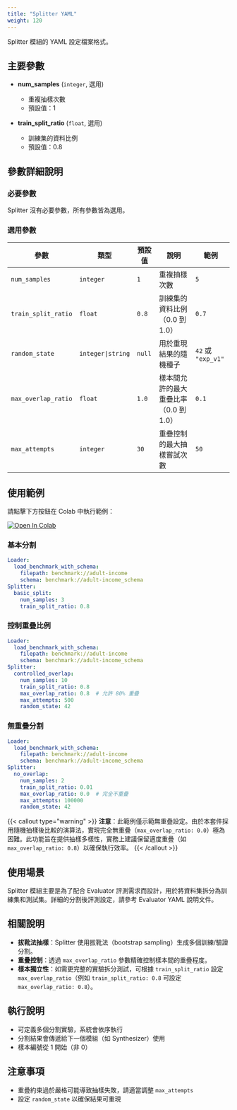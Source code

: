 ```yaml
---
title: "Splitter YAML"
weight: 120
---
```


Splitter 模組的 YAML 設定檔案格式。

## 主要參數

- **num_samples** (`integer`, 選用)
  - 重複抽樣次數
  - 預設值：1

- **train_split_ratio** (`float`, 選用)
  - 訓練集的資料比例
  - 預設值：0.8

## 參數詳細說明

### 必要參數

Splitter 沒有必要參數，所有參數皆為選用。

### 選用參數

| 參數 | 類型 | 預設值 | 說明 | 範例 |
|------|------|--------|------|------|
| `num_samples` | `integer` | `1` | 重複抽樣次數 | `5` |
| `train_split_ratio` | `float` | `0.8` | 訓練集的資料比例（0.0 到 1.0） | `0.7` |
| `random_state` | `integer\|string` | `null` | 用於重現結果的隨機種子 | `42` 或 `"exp_v1"` |
| `max_overlap_ratio` | `float` | `1.0` | 樣本間允許的最大重疊比率（0.0 到 1.0） | `0.1` |
| `max_attempts` | `integer` | `30` | 重疊控制的最大抽樣嘗試次數 | `50` |

## 使用範例

請點擊下方按鈕在 Colab 中執行範例：

[![Open In Colab](https://colab.research.google.com/assets/colab-badge.svg)](https://colab.research.google.com/github/nics-tw/petsard/blob/main/demo/petsard-yaml/splitter-yaml/splitter-yaml.ipynb)

### 基本分割

```yaml
Loader:
  load_benchmark_with_schema:
    filepath: benchmark://adult-income
    schema: benchmark://adult-income_schema
Splitter:
  basic_split:
    num_samples: 3
    train_split_ratio: 0.8
```

### 控制重疊比例

```yaml
Loader:
  load_benchmark_with_schema:
    filepath: benchmark://adult-income
    schema: benchmark://adult-income_schema
Splitter:
  controlled_overlap:
    num_samples: 10
    train_split_ratio: 0.8
    max_overlap_ratio: 0.8  # 允許 80% 重疊
    max_attempts: 500
    random_state: 42
```

### 無重疊分割

```yaml
Loader:
  load_benchmark_with_schema:
    filepath: benchmark://adult-income
    schema: benchmark://adult-income_schema
Splitter:
  no_overlap:
    num_samples: 2
    train_split_ratio: 0.01
    max_overlap_ratio: 0.0  # 完全不重疊
    max_attempts: 100000
    random_state: 42
```

{{< callout type="warning" >}}
**注意**：此範例僅示範無重疊設定。由於本套件採用隨機抽樣後比較的演算法，實現完全無重疊（`max_overlap_ratio: 0.0`）極為困難。此功能旨在提供抽樣多樣性，實務上建議保留適度重疊（如 `max_overlap_ratio: 0.8`）以確保執行效率。
{{< /callout >}}

## 使用場景

Splitter 模組主要是為了配合 Evaluator 評測需求而設計，用於將資料集拆分為訓練集和測試集。詳細的分割後評測設定，請參考 Evaluator YAML 說明文件。

## 相關說明

- **拔靴法抽樣**：Splitter 使用拔靴法（bootstrap sampling）生成多個訓練/驗證分割。
- **重疊控制**：透過 `max_overlap_ratio` 參數精確控制樣本間的重疊程度。
- **樣本獨立性**：如需更完整的實驗拆分測試，可根據 `train_split_ratio` 設定 `max_overlap_ratio`（例如 `train_split_ratio: 0.8` 可設定 `max_overlap_ratio: 0.8`）。

## 執行說明

- 可定義多個分割實驗，系統會依序執行
- 分割結果會傳遞給下一個模組（如 Synthesizer）使用
- 樣本編號從 1 開始（非 0）

## 注意事項

- 重疊約束過於嚴格可能導致抽樣失敗，請適當調整 `max_attempts`
- 設定 `random_state` 以確保結果可重現